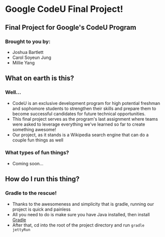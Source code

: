# Google CodeU Final Project!

## Final Project for Google's CodeU Program
### Brought to you by:
* Joshua Bartlett
* Carol Soyeun Jung
* Millie Yang

## What on earth is this?
### Well...
* CodeU is an exclusive development program for high potential freshman and sophomore students to strengthen their skills and prepare them to become successful candidates for future technical opportunities.
* This final project serves as the program's last assignment where teams were asked to leverage everything we've learned so far to create something awesome!
* Our project, as it stands is a Wikipedia search engine that can do a couple fun things as well

### What types of fun things?
* Coming soon...

## How do I run this thing?
### Gradle to the rescue!
* Thanks to the awesomeness and simplicity that is gradle, running our project is quick and painless
* All you need to do is make sure you have Java installed, then install [Gradle](https://docs.gradle.org/current/userguide/installation.html "Gradle")
* After that, cd into the root of the project directory and run ```gradle jettyRun```

